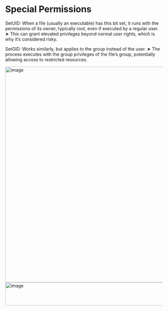 # Special Permissions

SetUID: When a file (usually an executable) has this bit set, it runs with the permissions of its owner, typically root, even if executed by a regular user.
➤ This can grant elevated privileges beyond normal user rights, which is why it’s considered risky.

SetGID: Works similarly, but applies to the group instead of the user.
➤ The process executes with the group privileges of the file’s group, potentially allowing access to restricted resources.

<img width="1048" height="687" alt="image" src="https://github.com/user-attachments/assets/a21439ad-f5a1-4b9f-8dbb-a3e9e14806cc" />

<img width="995" height="74" alt="image" src="https://github.com/user-attachments/assets/3f38f16f-ed59-4512-9d35-f0d01381acf5" />
